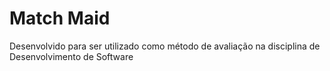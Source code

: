 # Match Maid

Desenvolvido para ser utilizado como método de avaliação na disciplina de Desenvolvimento de Software
